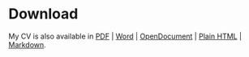 # Download

My CV is also available in [PDF](http://cv.thiruvathukal.com/cv/cv.pdf) | 
[Word](http://cv.thiruvathukal.com/cv/cv.docx) | 
[OpenDocument](http://cv.thiruvathukal.com/cv/cv.odt) | 
[Plain HTML](http://cv.thiruvathukal.com/cv/cv.html) | 
[Markdown](http://cv.thiruvathukal.com/cv/cv.markdown).

